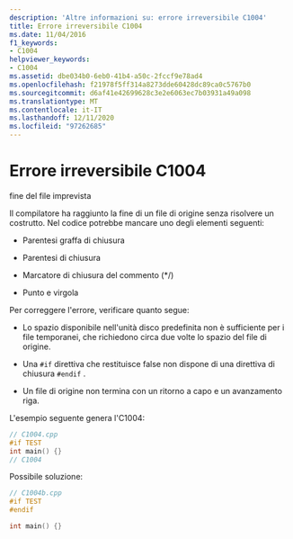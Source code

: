 ```yaml
---
description: 'Altre informazioni su: errore irreversibile C1004'
title: Errore irreversibile C1004
ms.date: 11/04/2016
f1_keywords:
- C1004
helpviewer_keywords:
- C1004
ms.assetid: dbe034b0-6eb0-41b4-a50c-2fccf9e78ad4
ms.openlocfilehash: f21978f5ff314a8273dde60428dc89ca0c5767b0
ms.sourcegitcommit: d6af41e42699628c3e2e6063ec7b03931a49a098
ms.translationtype: MT
ms.contentlocale: it-IT
ms.lasthandoff: 12/11/2020
ms.locfileid: "97262685"
---
```

# <a name="fatal-error-c1004"></a>Errore irreversibile C1004

fine del file imprevista

Il compilatore ha raggiunto la fine di un file di origine senza risolvere un costrutto. Nel codice potrebbe mancare uno degli elementi seguenti:

- Parentesi graffa di chiusura

- Parentesi di chiusura

- Marcatore di chiusura del commento (*/)

- Punto e virgola

Per correggere l'errore, verificare quanto segue:

- Lo spazio disponibile nell'unità disco predefinita non è sufficiente per i file temporanei, che richiedono circa due volte lo spazio del file di origine.

- Una `#if` direttiva che restituisce false non dispone di una direttiva di chiusura `#endif` .

- Un file di origine non termina con un ritorno a capo e un avanzamento riga.

L'esempio seguente genera l'C1004:

```cpp
// C1004.cpp
#if TEST
int main() {}
// C1004
```

Possibile soluzione:

```cpp
// C1004b.cpp
#if TEST
#endif

int main() {}
```
